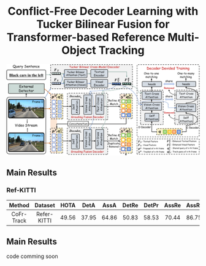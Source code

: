 <div align="center">
<h1>
<b>
Conflict-Free Decoder Learning with Tucker Bilinear Fusion for Transformer-based Reference Multi-Object Tracking</b>
</h1>
</div>

<p align="center"><img src="./figs/整体框架图1.png" width="800"/></p>

## Main Results

### Ref-KITTI

| **Method** | **Dataset** | **HOTA** | **DetA** | **AssA** | **DetRe** | **DetPr** | **AssRe** | **AssRe** |                                                      
|:----------:|:-----------:|:--------:|:--------:|:--------:|:---------:|:---------:|:---------:|-----------|
| CoFr-Track  | Refer-KITTI |  49.56   |  37.95   |  64.86   |   50.83   |   58.53   |   70.44   | 86.75     |

## Main Results
code comming soon
